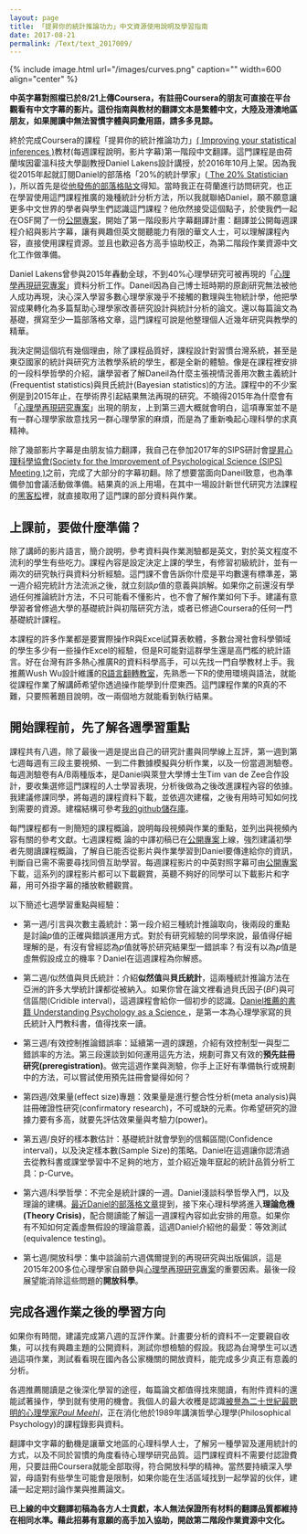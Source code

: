 ```yaml
---
layout: page
title: 「提昇你的統計推論功力」中文資源使用說明及學習指南
date: 2017-08-21
permalink: /Text/text_2017009/
---
```


{% include image.html url="/images/curves.png" caption="" width=600 align="center" %}

**中英字幕對照檔已於8/21上傳Coursera，有註冊Coursera的朋友可直接在平台觀看有中文字幕的影片。這份指南與教材的翻譯文本是繁體中文，大陸及港澳地區朋友，如果閱讀中無法習慣字體與詞彙用語，請多多見諒。**

終於完成Coursera的課程「提昇你的統計推論功力」[( Improving your statistical inferences )][1]教材(每週課程說明，影片字幕)第一階段中文翻譯。這門課程是由荷蘭埃因霍溫科技大學副教授Daniel Lakens設計講授，於2016年10月上架。因為我從2015年起就訂閱Daniel的部落格「20%的統計學家」([ The 20% Statistician ][2])，所以首先是從[他發佈的部落格貼文][3]得知。當時我正在荷蘭進行訪問研究，也正在學習使用這門課程推廣的幾種統計分析方法，所以我就聯絡Daniel，願不願意讓更多中文世界的學者與學生們認識這門課程？他欣然接受這個點子，於使我們一起在OSF開了一份[公開專案][4]，開始了第一階段影片字幕翻譯計畫：翻譯並公開每週課程介紹與影片字幕，讓有興趣但英文閱聽能力有限的華文人士，可以理解課程內容，直接使用課程資源。並且也歡迎各方高手協助校正，為第二階段作業資源中文化工作做準備。

Daniel Lakens曾參與2015年轟動全球，不到40%心理學研究可被再現的「[心理學再現研究專案][5]」資料分析工作。Daneil因為自己博士班時期的原創研究無法被他人成功再現，決心深入學習多數心理學家幾乎不接觸的數理與生物統計學，他把學習成果轉化為多篇幫助心理學家改善研究設計與統計分析的論文。還以每篇論文為基礎，撰寫至少一篇部落格文章，這門課程可說是他整理個人近幾年研究與教學的精華。

我決定開這個坑有幾個理由，除了課程品質好，課程設計對習慣台灣系統，甚至是東亞國家的統計與研究方法教學系統的學生，都是全新的體驗。像是在課程裡安排的一段科學哲學的介紹，讓學習者了解Daneil為什麼主張視情況善用次數主義統計(Frequentist  statistics)與貝氏統計(Bayesian statistics)的方法。課程中的不少案例是到2015年止，在學術界引起結果無法再現的研究。不曉得2015年為什麼會有「[心理學再現研究專案][5]」出現的朋友，上到第三週大概就會明白，這項專案並不是有一群心理學家故意找另一群心理學家的麻煩，而是為了重新喚起心理科學的求真精神。

除了幾部影片字幕是由朋友協力翻譯，我自己在參加2017年的SIPS研討會[提昇心理科學協會(Society for the Improvement of Psychological Science (SIPS) Meeting )][6]之前，完成了大部分的字幕初翻。除了想要當面向Daneil致意，也為準備參加會議活動做準備。結果真的派上用場，在其中一場設計新世代研究方法課程的[黑客松][7]裡，就直接取用了這門課的部分資料與作業。

## 上課前，要做什麼準備？
 
除了講師的影片語言，簡介說明，參考資料與作業測驗都是英文，對於英文程度不流利的學生有些吃力。課程內容是設定決定上課的學生，有修習初級統計，並有一兩次的研究執行與資料分析經驗。這門課不會告訴你什麼是平均數還有標準差，第一週介紹完統計方法流派之後，就立刻談*p*值的意義與誤解。如果你之前還沒有學過任何推論統計方法，不只可能看不懂影片，也不會了解作業如何下手。建議有意學習者曾修過大學的基礎統計與初階研究方法，或者已修過Coursera的任何一門基礎統計課程。

本課程的許多作業都是要實際操作R與Excel試算表軟體，多數台灣社會科學領域的學生多少有一些操作Excel的經驗，但是R可能對這群學生還是高門檻的統計語言。好在台灣有許多熱心推廣R的資料科學高手，可以先找一門自學教材上手。我推薦Wush Wu設計維護的[R語言翻轉教室][8]，先熟悉一下R的使用環境與語法，就能從課程作業了解講師希望你透過操作能學到什麼東西。這門課程作業的R真的不難，只要照著題目說明，改一兩個地方就能看到執行結果。
 
## 開始課程前，先了解各週學習重點

課程共有八週，除了最後一週是提出自己的研究計畫與同學線上互評，第一週到第七週每週有三段主要視頻、一到二件數據模擬與分析作業，以及一份當週測驗卷。每週測驗卷有A/B兩種版本，是Daniel與萊登大學博士生Tim van de Zee合作設計，要收集選修這門課程的人士學習表現，分析後做為之後改進課程內容的依據。我建議修課同學，將每週的課程資料下載，並依週次建檔，之後有用時可知如何找到需要的資源。建檔結構可參考[我的github儲存庫][9]。  

每門課程都有一則簡短的課程概論，說明每段視頻與作業的重點，並列出與視頻內容有關的參考文獻。七週課程概 論的中譯初稿已在[公開專案][4]上線，強烈建議初學者先閱讀課程概論，了解自已能否從影片與作業學習到Daniel要傳達給你的資訊，判斷自已需不需要尋找同儕互助學習。每週課程影片的中英對照字幕可由[公開專案][4]下載，這系列的課程影片都可以下載觀賞，英聽不夠好的同學可以下載影片和字幕，用可外掛字幕的播放軟體觀賞。

以下簡述七週學習重點與經驗：

- 第一週/引言與次數主義統計：第一段介紹三種統計推論取向，後兩段的重點是討論*p*值的正確與錯誤運用方式。對於有研究經驗的同學來說，最值得仔細理解的是，有沒有曾經認為*p*值就等於研究結果型一錯誤率？有沒有以為*p*值是虛無假設成立的機率？Daniel在這週課程為你解惑。

- 第二週/似然值與貝氏統計：介紹**似然值**與**貝氏統計**，這兩種統計推論方法在亞洲的許多大學統計課都從被納入。如果你曾在論文裡看過貝氏因子(*BF*)與可信區間(Cridible interval)，這週課程會給你一個初步的認識。[Daniel推薦的書籍 Understanding Psychology as a Science ][10]，是第一本為心理學家寫的貝氏統計入門教科書，值得找來一讀。

- 第三週/有效控制推論錯誤率：延續第一週的課題，介紹有效控制型一與型二錯誤率的方法。第三段還談到如何運用這先方法，規劃可靠又有效的**預先註冊研究(preregistration)**。做完這週作業與測驗，你手上正好有準備執行或規劃中的方法，可以嘗試使用預先註冊會變得如何？

- 第四週/效果量(effect size)專題：效果量是進行整合性分析(meta analysis)與註冊確證性研究(confirmatory research)，不可或缺的元素。你希望研究的證據力要有多高，就要先評估效果量與考驗力(power)。

- 第五週/良好的樣本數估計：基礎統計就會學到的信賴區間(Confidence interval)，以及決定樣本數(Sample Size)的策略。Daniel在這週讓你認清過去從教科書或課堂學習中不足夠的地方，並介紹近幾年竄起的統計品質分析工具：p-Curve。

- 第六週/科學哲學：不完全是統計課的一週。Daniel淺談科學哲學入門，以及理論的建構。[最近Daniel的部落格文章][11]提到，接下來心理科學將進入**理論危機(Theory Crisis)**，配合閱讀能了解這一週課程內容如此安排的用意。如果你有不知如何定義虛無假設的理論意義，這週Daniel介紹他的最愛：等效測試(equivalence testing)。

- 第七週/開放科學：集中談論前六週偶爾提到的再現研究與出版偏誤，這是2015年200多位心理學家自願參與[心理學再現研究專案][5]的重要因素。最後一段展望能消除這些問題的**開放科學**。

## 完成各週作業之後的學習方向
如果你有時間，建議完成第八週的互評作業。計畫要分析的資料不一定要親自收集，可以找有興趣主題的公開資料，測試你想檢驗的假設。我認為台灣學生可以透過這項作業，測試看看現在國內各公家機關的開放資料，能完成多少真正有意義的分析。  

各週推薦閱讀是之後深化學習的途徑，每篇論文都值得找來閱讀，有附件資料的還能試著操作，學到就有使用的機會。我個人的最大收穫是認識[被譽為二十世紀最聰明的心理學家*Paul Meehl*][12]，正在消化他於1989年講演哲學心理學(Philosophical Psychology)的課程錄影與資料。

翻譯中文字幕的動機是讓華文地區的心理科學人士，了解另一種學習及運用統計的方式，以及不同於習慣的角度看待心理學研究品質。這門課程資料不需要付認證費用，只要註冊Coursera就能全部取得，符合開放科學的精神。當然要持續深入學習，母語對有些學生可能會是限制，如果你能在生活區域找到一起學習的伙伴，建議一起定期討論作業與推薦論文。  

**已上線的中文翻譯初稿為各方人士貢獻，本人無法保證所有材料的翻譯品質都維持在相同水準。藉此招募有意願的高手加入協助，開啟第二階段作業資源中文化。**

[1]: https://www.coursera.org/learn/statistical-inferences/home/welcome

[2]: http://daniellakens.blogspot.tw/

[3]: http://daniellakens.blogspot.tw/2016/10/improving-your-statistical-inferences.html

[4]: https://osf.io/7b6k4/

[5]: http://science.sciencemag.org/content/349/6251/aac4716.full?ijkey=1xgFoCnpLswpk&keytype=ref&siteid=sci

[6]: http://improvingpsych.org/

[7]: https://osf.io/zbwr4/

[8]: http://datascienceandr.org/

[9]: https://github.com/SCgeeker/IST_course_data

[10]: http://www.lifesci.sussex.ac.uk/home/Zoltan_Dienes/inference/index.htm

[11]: http://daniellakens.blogspot.tw/2017/08/towards-more-collaborative-science-with.html

[12]: http://meehl.umn.edu/
